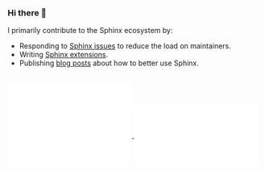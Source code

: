 ### Hi there 👋

I primarily contribute to the Sphinx ecosystem by:

- Responding to [Sphinx issues](https://github.com/sphinx-doc/sphinx/issues?q=is%3Aissue+commenter%3Ajdillard+) to reduce the load on maintainers.
- Writing [Sphinx extensions](https://pypi.org/user/logicwon/).
- Publishing [blog posts](https://jareddillard.com/blog/archive#sphinx) about how to better use Sphinx.

<br />

<a href="https://github.com/jdillard">
  <img align="center" width="49%" src="metrics/header.svg" alt="Personal Overview">
</a>
<br/>
<a href="https://github.com/jdillard">
  <img align="center" width="49%" src="metrics/achievements.svg" alt="Metrics">
</a>
<a href="https://github.com/jdillard">
  <img align="center" width="49%" src="metrics/issue_pr.svg" alt="Metrics">
</a>
